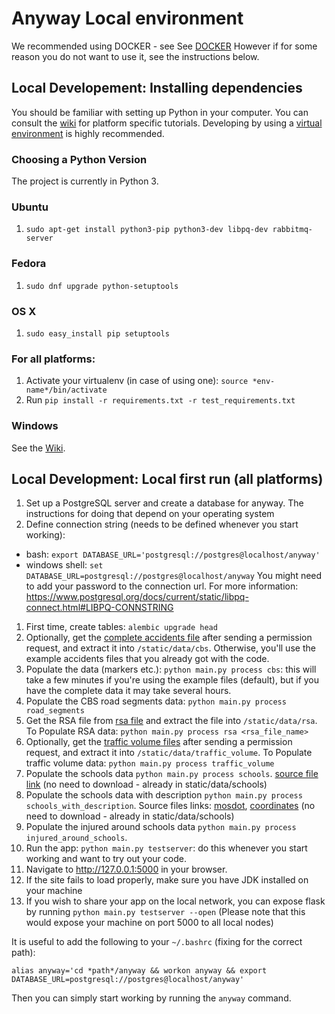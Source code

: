Anyway Local environment
===========================

We recommended using DOCKER - see See [DOCKER](docs/DOCKER.md)
However if for some reason you do not want to use it, see the instructions below.

## Local Developement: Installing dependencies

You should be familiar with setting up Python in your computer. You can consult the [wiki](https://github.com/hasadna/anyway/wiki/Setup) for
platform specific tutorials. Developing by using a [virtual
environment](https://www.youtube.com/watch?v=N5vscPTWKOk) is highly recommended.

### Choosing a Python Version
The project is currently in Python 3.

### Ubuntu
1. `sudo apt-get install python3-pip python3-dev libpq-dev rabbitmq-server`

### Fedora
1. `sudo dnf upgrade python-setuptools`

### OS X
1. `sudo easy_install pip setuptools`

### For all platforms:
1. Activate your virtualenv (in case of using one): `source *env-name*/bin/activate`
1. Run `pip install -r requirements.txt -r test_requirements.txt`

### Windows
See the [Wiki](https://github.com/hasadna/anyway/wiki/Setting-up-a-Python-development-environment-in-Windows).

## Local Development: Local first run (all platforms)
1. Set up a PostgreSQL server and create a database for anyway. The instructions for doing that
   depend on your operating system
1. Define connection string (needs to be defined whenever you start working):
  * bash: `export DATABASE_URL='postgresql://postgres@localhost/anyway'`
  * windows shell: `set DATABASE_URL=postgresql://postgres@localhost/anyway`
  You might need to add your password to the connection url. For more information: https://www.postgresql.org/docs/current/static/libpq-connect.html#LIBPQ-CONNSTRING

1. First time, create tables: `alembic upgrade head`
1. Optionally, get the [complete accidents file](https://drive.google.com/drive/folders/1JVBNP3oTn12zxWExPKeCf_vetNHVCcoo?usp=sharing) after sending a permission request, and extract it into `/static/data/cbs`. Otherwise, you'll use the example accidents files that you already got with the code.
1. Populate the data (markers etc.): `python main.py process cbs`: this will take a few minutes if
   you're using the example files (default), but if you have the complete data it may take several
   hours.
1. Populate the CBS road segments data: `python main.py process road_segments`
1. Get the RSA file from [rsa file](https://drive.google.com/drive/folders/1oR3q-RBKy8AWXf5Z1JNBKD9cqqlEG-jC?usp=sharing) and extract the file into `/static/data/rsa`. To Populate RSA data: `python main.py process rsa <rsa_file_name>`
1. Optionally, get the [traffic volume files](https://drive.google.com/drive/folders/1OJjNlJ6Li2be0olwn1lj9d-bh9MpWEdK?usp=sharing) after sending a permission request, and extract it into `/static/data/traffic_volume`. To Populate traffic volume data: `python main.py process traffic_volume`
1. Populate the schools data `python main.py process schools`. [source file link](https://data.gov.il/dataset/school/resource/99b92311-9675-4351-85cd-9ed5ee69a787) (no need to download - already in static/data/schools)
1. Populate the schools data with description `python main.py process schools_with_description`. Source files links: [mosdot](https://data.gov.il/dataset/mosdot), [coordinates](https://data.gov.il/dataset/coordinates) (no need to download - already in static/data/schools)
1. Populate the injured around schools data `python main.py process injured_around_schools`.
1. Run the app: `python main.py testserver`: do this whenever you start working and want to try out your code.
1. Navigate to http://127.0.0.1:5000 in your browser.
1. If the site fails to load properly, make sure you have JDK installed on your machine
1. If you wish to share your app on the local network, you can expose flask by running `python
    main.py testserver --open` (Please note that this would expose your machine on port 5000 to all
    local nodes)

It is useful to add the following to your `~/.bashrc` (fixing for the correct path):

    alias anyway='cd *path*/anyway && workon anyway && export DATABASE_URL=postgresql://postgres@localhost/anyway'

Then you can simply start working by running the `anyway` command.
